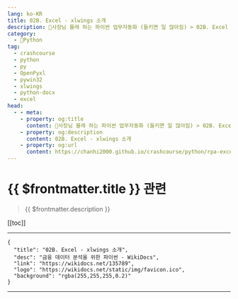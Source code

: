 ```yaml
---
lang: ko-KR
title: 02B. Excel - xlwings 소개 
description: 🐍사장님 몰래 하는 파이썬 업무자동화 (들키면 일 많아짐) > 02B. Excel - xlwings 소개 
category:
  - 🐍Python
tag: 
  - crashcourse
  - python
  - py
  - OpenPyxl
  - pywin32
  - xlwings
  - python-docx
  - excel
head:
  - - meta:
    - property: og:title
      content: 🐍사장님 몰래 하는 파이썬 업무자동화 (들키면 일 많아짐) > 02B. Excel - xlwings 소개 
    - property: og:description
      content: 02B. Excel - xlwings 소개 
    - property: og:url
      content: https://chanhi2000.github.io/crashcourse/python/rpa-excel/02b.html
---
```


# {{ $frontmatter.title }} 관련

> {{ $frontmatter.description }}

[[toc]]

---

```component VPCard
{
  "title": "02B. Excel - xlwings 소개",
  "desc": "금융 데이터 분석을 위한 파이썬 - WikiDocs",
  "link": "https://wikidocs.net/135789",
  "logo": "https://wikidocs.net/static/img/favicon.ico",
  "background": "rgba(255,255,255,0.2)"
}
```

---

<TagLinks />
